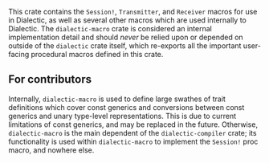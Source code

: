 This crate contains the `Session!`, `Transmitter`, and `Receiver` macros for use in Dialectic, as
well as several other macros which are used internally to Dialectic. The `dialectic-macro` crate is
considered an internal implementation detail and should *never* be relied upon or depended on
outside of the `dialectic` crate itself, which re-exports all the important user-facing procedural
macros defined in this crate.

## For contributors

Internally, `dialectic-macro` is used to define large swathes of trait definitions which cover const
generics and conversions between const generics and unary type-level representations. This is due to
current limitations of const generics, and may be replaced in the future. Otherwise,
`dialectic-macro` is the main dependent of the `dialectic-compiler` crate; its functionality is used
within `dialectic-macro` to implement the `Session!` proc macro, and nowhere else.
